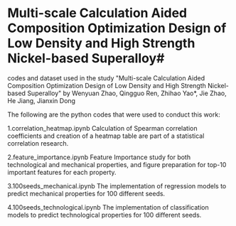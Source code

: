 # Multi-scale Calculation Aided Composition Optimization Design of Low Density and High Strength Nickel-based Superalloy#
codes and dataset used in the study "Multi-scale Calculation Aided Composition Optimization Design of Low Density and High Strength Nickel-based Superalloy" by Wenyuan Zhao, Qingguo Ren, Zhihao Yao*, Jie Zhao, He Jiang, Jianxin Dong

The following are the python codes that were used to conduct this work:

1.correlation_heatmap.ipynb Calculation of Spearman correlation coefficients and creation of a heatmap table are part of a statistical correlation research.

2.feature_importance.ipynb Feature Importance study for both technological and mechanical properties, and figure preparation for top-10 important features for each property.

3.100seeds_mechanical.ipynb The implementation of regression models to predict mechanical properties for 100 different seeds.

4.100seeds_technological.ipynb The implementation of classification models to predict technological properties for 100 different seeds.
